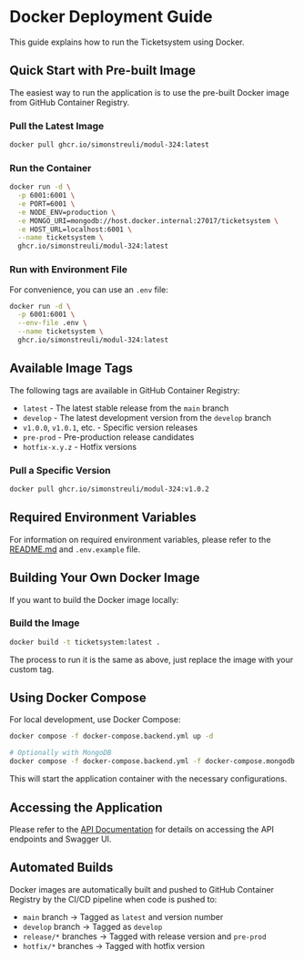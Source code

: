# Docker Deployment Guide

This guide explains how to run the Ticketsystem using Docker.

## Quick Start with Pre-built Image

The easiest way to run the application is to use the pre-built Docker image from GitHub Container Registry.

### Pull the Latest Image

```bash
docker pull ghcr.io/simonstreuli/modul-324:latest
```

### Run the Container

```bash
docker run -d \
  -p 6001:6001 \
  -e PORT=6001 \
  -e NODE_ENV=production \
  -e MONGO_URI=mongodb://host.docker.internal:27017/ticketsystem \
  -e HOST_URL=localhost:6001 \
  --name ticketsystem \
  ghcr.io/simonstreuli/modul-324:latest
```

### Run with Environment File

For convenience, you can use an `.env` file:

```bash
docker run -d \
  -p 6001:6001 \
  --env-file .env \
  --name ticketsystem \
  ghcr.io/simonstreuli/modul-324:latest
```

## Available Image Tags

The following tags are available in GitHub Container Registry:

- `latest` - The latest stable release from the `main` branch
- `develop` - The latest development version from the `develop` branch
- `v1.0.0`, `v1.0.1`, etc. - Specific version releases
- `pre-prod` - Pre-production release candidates
- `hotfix-x.y.z` - Hotfix versions

### Pull a Specific Version

```bash
docker pull ghcr.io/simonstreuli/modul-324:v1.0.2
```

## Required Environment Variables

For information on required environment variables, please refer to the [README.md](../README.md) and `.env.example` file.

## Building Your Own Docker Image

If you want to build the Docker image locally:

### Build the Image

```bash
docker build -t ticketsystem:latest .
```

The process to run it is the same as above, just replace the image with your custom tag.

## Using Docker Compose

For local development, use Docker Compose:

```bash
docker compose -f docker-compose.backend.yml up -d

# Optionally with MongoDB
docker compose -f docker-compose.backend.yml -f docker-compose.mongodb.yml up -d
```

This will start the application container with the necessary configurations.

## Accessing the Application

Please refer to the [API Documentation](api.md) for details on accessing the API endpoints and Swagger UI.

## Automated Builds

Docker images are automatically built and pushed to GitHub Container Registry by the CI/CD pipeline when code is pushed to:

- `main` branch → Tagged as `latest` and version number
- `develop` branch → Tagged as `develop`
- `release/*` branches → Tagged with release version and `pre-prod`
- `hotfix/*` branches → Tagged with hotfix version
